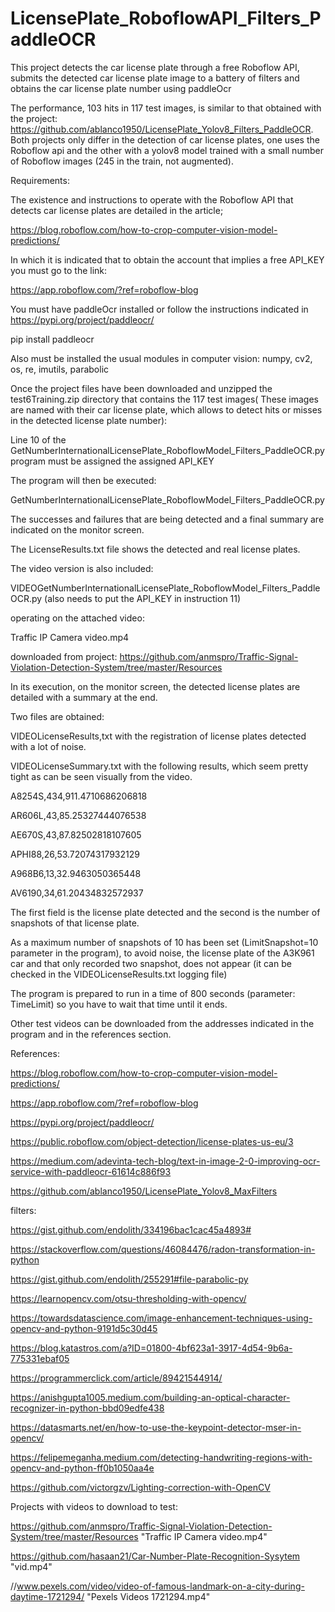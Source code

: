 # LicensePlate_RoboflowAPI_Filters_PaddleOCR
This project detects the car license plate through a free Roboflow API, submits the detected car license plate image to a battery of filters and obtains the car license plate number using paddleOcr

The performance, 103 hits in 117 test images, is similar to that obtained with the project:
https://github.com/ablanco1950/LicensePlate_Yolov8_Filters_PaddleOCR. Both projects only differ in the detection of car license plates, one uses the Roboflow api and the other with a yolov8 model trained with a small number of Roboflow images (245 in the train, not augmented).

Requirements:

The existence and instructions to operate with the Roboflow API that detects car license plates are detailed in the article;

https://blog.roboflow.com/how-to-crop-computer-vision-model-predictions/

In which it is indicated that to obtain the account that implies a free API_KEY you must go to the link:

https://app.roboflow.com/?ref=roboflow-blog

You must have paddleOcr installed or follow the instructions indicated in
https://pypi.org/project/paddleocr/

pip install paddleocr

Also must be installed the usual modules in computer vision: numpy, cv2, os, re, imutils, parabolic

Once the project files have been downloaded and unzipped the test6Training.zip directory that contains the 117 test images( These images are named with their car license plate, which allows  to detect hits or misses in the detected license plate number):

Line 10 of the GetNumberInternationalLicensePlate_RoboflowModel_Filters_PaddleOCR.py program must be assigned the assigned API_KEY

The program will then be executed:

GetNumberInternationalLicensePlate_RoboflowModel_Filters_PaddleOCR.py

The successes and failures that are being detected and a final summary are indicated on the monitor screen.

The LicenseResults.txt file shows the detected and real license plates.

The video version is also included:

VIDEOGetNumberInternationalLicensePlate_RoboflowModel_Filters_PaddleOCR.py (also needs to put the API_KEY in instruction 11)

operating on the attached video:

Traffic IP Camera video.mp4

downloaded from project: https://github.com/anmspro/Traffic-Signal-Violation-Detection-System/tree/master/Resources

In its execution, on the monitor screen, the detected license plates are detailed with a summary at the end.

Two files are obtained:

VIDEOLicenseResults,txt with the registration of license plates detected with a lot of noise.

VIDEOLicenseSummary.txt with the following results, which seem pretty tight as can be seen visually from the video.

A8254S,434,911.4710686206818

AR606L,43,85.25327444076538

AE670S,43,87.82502818107605

APHI88,26,53.72074317932129

A968B6,13,32.9463050365448

AV6190,34,61.20434832572937

The first field is the license plate detected and the second is the number of snapshots of that license plate.

As a maximum number of snapshots of 10 has been set (LimitSnapshot=10 parameter in the program), to avoid noise, the license plate of the A3K961 car and that only recorded two snapshot, does not appear (it can be checked in the VIDEOLicenseResults.txt logging file)

The program is prepared to run in a time of 800 seconds (parameter: TimeLimit) so you have to wait that time until it ends.

Other test videos can be downloaded from the addresses indicated in the program and in the references section.


References:

https://blog.roboflow.com/how-to-crop-computer-vision-model-predictions/

https://app.roboflow.com/?ref=roboflow-blog

https://pypi.org/project/paddleocr/

https://public.roboflow.com/object-detection/license-plates-us-eu/3

https://medium.com/adevinta-tech-blog/text-in-image-2-0-improving-ocr-service-with-paddleocr-61614c886f93

https://github.com/ablanco1950/LicensePlate_Yolov8_MaxFilters

filters:

https://gist.github.com/endolith/334196bac1cac45a4893#

https://stackoverflow.com/questions/46084476/radon-transformation-in-python

https://gist.github.com/endolith/255291#file-parabolic-py

https://learnopencv.com/otsu-thresholding-with-opencv/

https://towardsdatascience.com/image-enhancement-techniques-using-opencv-and-python-9191d5c30d45

https://blog.katastros.com/a?ID=01800-4bf623a1-3917-4d54-9b6a-775331ebaf05

https://programmerclick.com/article/89421544914/

https://anishgupta1005.medium.com/building-an-optical-character-recognizer-in-python-bbd09edfe438

https://datasmarts.net/en/how-to-use-the-keypoint-detector-mser-in-opencv/

https://felipemeganha.medium.com/detecting-handwriting-regions-with-opencv-and-python-ff0b1050aa4e

https://github.com/victorgzv/Lighting-correction-with-OpenCV

Projects with videos to download to test:

https://github.com/anmspro/Traffic-Signal-Violation-Detection-System/tree/master/Resources "Traffic IP Camera video.mp4"

https://github.com/hasaan21/Car-Number-Plate-Recognition-Sysytem "vid.mp4"

//www.pexels.com/video/video-of-famous-landmark-on-a-city-during-daytime-1721294/ "Pexels Videos 1721294.mp4"
